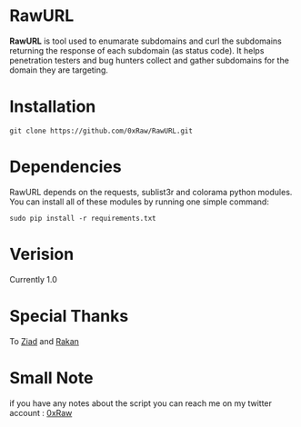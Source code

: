# RawURL
<b>RawURL</b> is tool used to enumarate subdomains and curl the subdomains returning the response of each subdomain (as status code).
It helps penetration testers and bug hunters collect and gather subdomains for the domain they are targeting.
# Installation
<pre><code>git clone https://github.com/0xRaw/RawURL.git
</code></pre>
# Dependencies
RawURL depends on the requests, sublist3r and colorama python modules.
You can install all of these modules by running one simple command:
<pre><code>sudo pip install -r requirements.txt
</code></pre>
# Verision
Currently 1.0
# Special Thanks
To <a href="https://twitter.com/u0pattern">Ziad</a> and <a href="https://twitter.com/R4kaaaN">Rakan</a>
# Small Note
if you have any notes about the script you can reach me on my twitter account : <a href="https://twitter.com/0xRaw">0xRaw</a>

